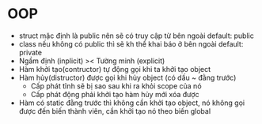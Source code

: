 # OOP

- struct mặc định là public nên sẽ có truy cập từ bên ngoài default: public
- class nếu không có public thì sẽ kh thể khai báo ở bên ngoài default: private
- Ngầm định (inplicit) >< Tường minh (explicit)
- Hàm khởi tạo(contructor) tự động gọi khi ta khởi tạo object
- Hàm hủy(distructor) được gọi khi hủy object (có dấu ~ đằng trước)
  - Cấp phát tĩnh sẽ bị sao sau khi ra khỏi scope của nó
  - Cấp phát động phải khởi tạo hàm hủy mới xóa được
- Hàm có static đằng trước thì không cần khởi tạo object, nó không gọi được đến biến thành viên, cần khởi tạo nó theo biến global
